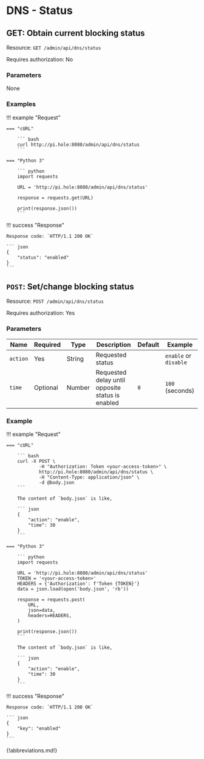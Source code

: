 # DNS - Status

## GET: Obtain current blocking status

Resource: `GET /admin/api/dns/status`

Requires authorization: No

### Parameters

None

### Examples

<!-- markdownlint-disable code-block-style -->
!!! example "Request"

    === "cURL"

        ``` bash
        curl http://pi.hole:8080/admin/api/dns/status
        ```

    === "Python 3"

        ``` python
        import requests

        URL = 'http://pi.hole:8080/admin/api/dns/status'

        response = requests.get(URL)

        print(response.json())
        ```

!!! success "Response"

    Response code: `HTTP/1.1 200 OK`

    ``` json
    {
        "status": "enabled"
    }
    ```
<!-- markdownlint-enable code-block-style -->

## `POST`: Set/change blocking status

Resource: `POST /admin/api/dns/status`

Requires authorization: Yes

### Parameters

Name | Required | Type | Description | Default | Example
---- | -------- | ---- | ----------- | ------- | -------
`action` | Yes | String | Requested status | | `enable` or `disable`
`time` | Optional | Number | Requested delay until opposite status is enabled | `0` | `100` (seconds)

### Example

<!-- markdownlint-disable code-block-style -->
!!! example "Request"

    === "cURL"

        ``` bash
        curl -X POST \
                -H "Authorization: Token <your-access-token>" \
                http://pi.hole:8080/admin/api/dns/status \
                -H "Content-Type: application/json" \
                -d @body.json
        ```

        The content of `body.json` is like,

        ``` json
        {
            "action": "enable",
            "time": 30
        }
        ```

    === "Python 3"

        ``` python
        import requests

        URL = 'http://pi.hole:8080/admin/api/dns/status'
        TOKEN = '<your-access-token>'
        HEADERS = {'Authorization': f'Token {TOKEN}'}
        data = json.load(open('body.json', 'rb'))

        response = requests.post(
            URL,
            json=data,
            headers=HEADERS,
        )

        print(response.json())
        ```

        The content of `body.json` is like,

        ``` json
        {
            "action": "enable",
            "time": 30
        }
        ```

!!! success "Response"

    Response code: `HTTP/1.1 200 OK`

    ``` json
    {
        "key": "enabled"
    }
    ```
<!-- markdownlint-enable code-block-style -->

{!abbreviations.md!}

